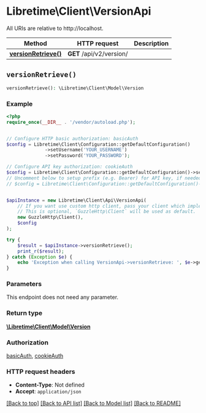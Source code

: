 # Libretime\Client\VersionApi

All URIs are relative to http://localhost.

Method | HTTP request | Description
------------- | ------------- | -------------
[**versionRetrieve()**](VersionApi.md#versionRetrieve) | **GET** /api/v2/version/ | 


## `versionRetrieve()`

```php
versionRetrieve(): \Libretime\Client\Model\Version
```



### Example

```php
<?php
require_once(__DIR__ . '/vendor/autoload.php');


// Configure HTTP basic authorization: basicAuth
$config = Libretime\Client\Configuration::getDefaultConfiguration()
              ->setUsername('YOUR_USERNAME')
              ->setPassword('YOUR_PASSWORD');

// Configure API key authorization: cookieAuth
$config = Libretime\Client\Configuration::getDefaultConfiguration()->setApiKey('sessionid', 'YOUR_API_KEY');
// Uncomment below to setup prefix (e.g. Bearer) for API key, if needed
// $config = Libretime\Client\Configuration::getDefaultConfiguration()->setApiKeyPrefix('sessionid', 'Bearer');


$apiInstance = new Libretime\Client\Api\VersionApi(
    // If you want use custom http client, pass your client which implements `GuzzleHttp\ClientInterface`.
    // This is optional, `GuzzleHttp\Client` will be used as default.
    new GuzzleHttp\Client(),
    $config
);

try {
    $result = $apiInstance->versionRetrieve();
    print_r($result);
} catch (Exception $e) {
    echo 'Exception when calling VersionApi->versionRetrieve: ', $e->getMessage(), PHP_EOL;
}
```

### Parameters

This endpoint does not need any parameter.

### Return type

[**\Libretime\Client\Model\Version**](../Model/Version.md)

### Authorization

[basicAuth](../../README.md#basicAuth), [cookieAuth](../../README.md#cookieAuth)

### HTTP request headers

- **Content-Type**: Not defined
- **Accept**: `application/json`

[[Back to top]](#) [[Back to API list]](../../README.md#endpoints)
[[Back to Model list]](../../README.md#models)
[[Back to README]](../../README.md)
